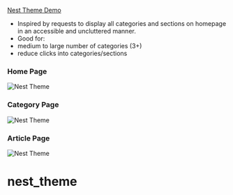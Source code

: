 [Nest Theme Demo](https://nest-theme.zendesk.com/hc/en-us)

- Inspired by requests to display all categories and sections on homepage in an accessible and uncluttered manner.
- Good for:
- medium to large number of categories (3+)
- reduce clicks into categories/sections


### Home Page

![Nest Theme](../screenshots/nest/home.png)


### Category Page

![Nest Theme](../screenshots/nest/category.png)

### Article Page

![Nest Theme](../screenshots/nest/article.png)
# nest_theme
